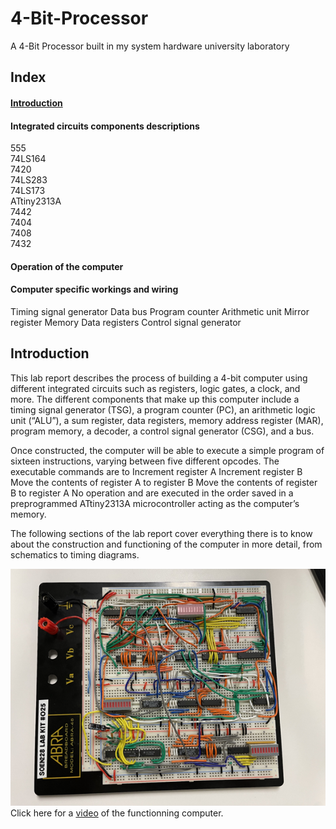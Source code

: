 # 4-Bit-Processor
A 4-Bit Processor built in my system hardware university laboratory

## Index
#### [Introduction](#introduction-1)
#### Integrated circuits components descriptions
555<br>
74LS164<br>
7420<br>
74LS283<br>
74LS173<br>
ATtiny2313A<br>
7442<br>
7404<br>
7408<br>
7432<br>
#### Operation of the computer
#### Computer specific workings and wiring
Timing signal generator
Data bus
Program counter
Arithmetic unit
Mirror register
Memory
Data registers
Control signal generator

## Introduction
This lab report describes the process of building a 4-bit computer using different integrated circuits such as registers, logic gates, a clock, and more. The different components that make up this computer include a timing signal generator (TSG), a program counter (PC), an arithmetic logic unit (“ALU”), a sum register, data registers, memory address register (MAR), program memory, a decoder, a control signal generator (CSG), and a bus. 

Once constructed, the computer will be able to execute a simple program of sixteen instructions, varying between five different opcodes. The executable commands are to 
Increment register A
Increment register B
Move the contents of register A to register B
Move the contents of register B to register A
No operation
and are executed in the order saved in a preprogrammed ATtiny2313A microcontroller acting as the computer’s memory.

The following sections of the lab report cover everything there is to know about the construction and functioning of the computer in more detail, from schematics to timing diagrams.

![](final_board.png)
Click here for a [video](https://youtube.com/shorts/8P3Bk8ZhHko?si=GYPgo7M3aASAGeQ_) of the functionning computer.
